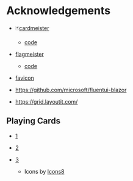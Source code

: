 # Acknowledgements

-   🃏[cardmeister](https://cardmeister.github.io/)
    -   [code](https://github.com/cardmeister/cardmeister.github.io)

-   [flagmeister](https://flagmeister.github.io/)
    -   [code](https://github.com/flagmeister/flagmeister.github.io)

-   [favicon](https://www.favicon.cc/?action=icon&file_id=330076)

-   https://github.com/microsoft/fluentui-blazor
-   https://grid.layoutit.com/

## Playing Cards

-   [1](../resources/PlayingCards/README.md)

-   [2](../resources/PlayingCards_2/README.md)

-   [3](../resources/PlayingCards_3/README.md)
    -   Icons by [Icons8](https://icons8.com/)
